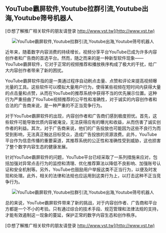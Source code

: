 ## **YouTube霸屏软件,Youtube拉群引流,Youtube出海,Youtube筛号机器人**

[😍想了解推广相关软件的朋友请登录 http://www.vst.tw](http://www.vst.tw)

 <center><img src="https://vst.tw/MP4/tuiguang/png/5.png" alt="YouTube霸屏软件,Youtube拉群引流,Youtube出海,Youtube筛号机器人"></center>

近年来，随着数字内容消费的持续增长，视频分享平台YouTube已成为许多内容创作者和广告商的首选平台。然而，随之而来的是一种新型软件现象——YouTube霸屏软件，它对于正常的视频推荐和播放秩序构成了极大的干扰，给广大内容创作者带来了新的困扰。

YouTube霸屏软件指的是一类通过程序自动刷点击量、点赞和评论来提高视频曝光量的工具。这些软件可以模拟大量用户行为，使得某些视频在短时间内获得大量的点击量和点赞，从而在YouTube的推荐系统中获得不当的优先展示位置。这种行为严重扭曲了YouTube视频推荐的公平性和准确性，对于诚实的内容创作者和合法的广告商来说，是一种严重的不正当竞争行为。

对于YouTube霸屏软件的出现，内容创作者和广告商们感到极度担忧。首先，这些软件可能导致优质内容被淹没，无法获得应有的曝光和收益，从而伤害了诚实创作者的利益。其次，对于广告商来说，他们的广告投放也可能因为这些不良行为而受到影响，无法真正触达目标受众，造成广告投放的资源浪费。此外，YouTube平台作为信息传播的重要渠道，其推荐系统的公正性和准确性受到威胁，这也损害了整个数字内容生态的健康发展。

针对YouTube霸屏软件的问题，YouTube平台已经采取了一系列措施来应对，包括加强对异常点击行为的监控和清理、优化推荐算法以降低不良影响、加强账号认证和安全机制等。另外，YouTube也鼓励用户举报这类不正当行为，以便及时发现和处理。此外，相关的法律和法规也应运用到这类行为上，以打击这种不正当竞争行为。

 <center><img src="https://vst.tw/MP4/tuiguang/png/1.png" alt="YouTube霸屏软件,Youtube拉群引流,Youtube出海,Youtube筛号机器人"></center>

总的来说，YouTube霸屏软件带来了新的挑战，对于内容创作者、广告商和平台方都是一个不小的考验。只有通过综合的技术手段、规范管理和法律法规的支持，才能有效遏制这一现象的蔓延，保护正常的数字内容生态和创作秩序。

[😍想了解推广相关软件的朋友请登录 http://www.vst.tw](http://www.vst.tw)




